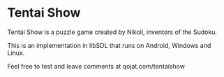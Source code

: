 # Tentai Show

Tentai Show is a puzzle game created by Nikoli, inventors of the Sudoku.

This is an implementation in libSDL that runs on Android, Windows and Linux.

Feel free to test and leave comments at qojat.com/tentaishow
